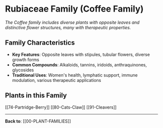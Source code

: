 # Rubiaceae Family (Coffee Family)

*The Coffee family includes diverse plants with opposite leaves and distinctive flower structures, many with therapeutic properties.*

## Family Characteristics
- **Key Features**: Opposite leaves with stipules, tubular flowers, diverse growth forms
- **Common Compounds**: Alkaloids, tannins, iridoids, anthraquinones, glycosides
- **Traditional Uses**: Women's health, lymphatic support, immune modulation, various therapeutic applications

## Plants in this Family

[[74-Partridge-Berry]]
[[80-Cats-Claw]]
[[91-Cleavers]]

---

**Back to**: [[00-PLANT-FAMILIES]]